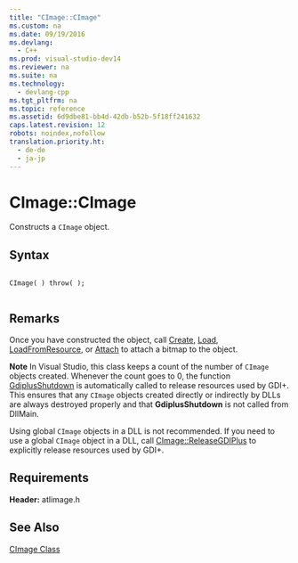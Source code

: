 ```yaml
---
title: "CImage::CImage"
ms.custom: na
ms.date: 09/19/2016
ms.devlang: 
  - C++
ms.prod: visual-studio-dev14
ms.reviewer: na
ms.suite: na
ms.technology: 
  - devlang-cpp
ms.tgt_pltfrm: na
ms.topic: reference
ms.assetid: 6d9dbe81-bb4d-42db-b52b-5f18ff241632
caps.latest.revision: 12
robots: noindex,nofollow
translation.priority.ht: 
  - de-de
  - ja-jp
---
```

# CImage::CImage
Constructs a `CImage` object.  
  
## Syntax  
  
```  
  
CImage( ) throw( );  
  
```  
  
## Remarks  
 Once you have constructed the object, call [Create](../vs140/CImage--Create.md), [Load](../vs140/CImage--Load.md), [LoadFromResource](../vs140/CImage--LoadFromResource.md), or [Attach](../vs140/CImage--Attach.md) to attach a bitmap to the object.  
  
 **Note** In Visual Studio, this class keeps a count of the number of `CImage` objects created. Whenever the count goes to 0, the function [GdiplusShutdown](_gdiplus_func_gdiplusshutdown_) is automatically called to release resources used by GDI+. This ensures that any `CImage` objects created directly or indirectly by DLLs are always destroyed properly and that **GdiplusShutdown** is not called from DllMain.  
  
 Using global `CImage` objects in a DLL is not recommended. If you need to use a global `CImage` object in a DLL, call [CImage::ReleaseGDIPlus](../vs140/CImage--ReleaseGDIPlus.md) to explicitly release resources used by GDI+.  
  
## Requirements  
 **Header:** atlimage.h  
  
## See Also  
 [CImage Class](../vs140/CImage-Class.md)